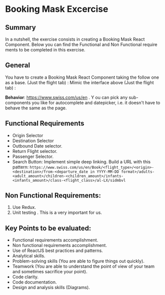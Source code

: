 # Booking Mask Excercise

## Summary

In a nutshell, the exercise consists in creating a Booking Mask React Component. Below you can find the Functional and Non Functional require
ments to be completed in this exercise.

## General

You have to create a Booking Mask React Component taking the follow one as a base. (Just the flight tab) :
Mimic the interface above (Just the flight tab) :

**Behavior**: https://www.swiss.com/us/en . Y ou can pick any sub-components you like for autocomplete and datepicker, i.e. it doesn't have
to behave the same as the page.

## Functional Requirements

- Origin Selector
- Destination Selector
- Outbound Date selector.
- Return Flight selector.
- Passenger Selector.
- Search Button: Implement simple deep linking. Build a URL with this pattern: `https://www.swiss.com/us/en/Book/<flight_type>/<origin>-<destination>/from-<departure_date in YYYY-MM-DD format>/adults-<adult_amount>/children-<children_amount>/infants-<infants_amount>/class-<flight_class>/al-LX/sidmbvl`

## Non Functional Requirements:

1. Use Redux.
2. Unit testing . This is a very important for us.

## Key Points to be evaluated:

- Functional requirements accomplishment.
- Non functional requirements accomplishment.
- Use of ReactJS best practices and patterns.
- Analytical skills.
- Problem-solving skills (You are able to figure things out quickly).
- Teamwork (You are able to understand the point of view of your team and sometimes sacrifice your point).
- Code clarity.
- Code documentation.
- Design and analysis skills (Diagrams).

